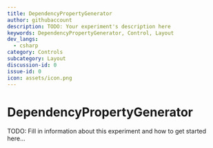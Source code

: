 ```yaml
---
title: DependencyPropertyGenerator
author: githubaccount
description: TODO: Your experiment's description here
keywords: DependencyPropertyGenerator, Control, Layout
dev_langs:
  - csharp
category: Controls
subcategory: Layout
discussion-id: 0
issue-id: 0
icon: assets/icon.png
---
```


<!-- To know about all the available Markdown syntax, Check out https://docs.microsoft.com/contribute/markdown-reference -->
<!-- Ensure you remove all comments before submission, to ensure that there are no formatting issues when displaying this page.  -->
<!-- It is recommended to check how the Documentation will look in the sample app, before Merging a PR -->
<!-- **Note:** All links to other docs.microsoft.com pages should be relative without locale, i.e. for the one above would be /contribute/markdown-reference -->
<!-- Included images should be optimized for size and not include any Intellectual Property references. -->

<!-- Be sure to update the discussion/issue numbers above with your Labs discussion/issue id numbers in order for UI links to them from the sample app to work. -->

# DependencyPropertyGenerator

TODO: Fill in information about this experiment and how to get started here...


